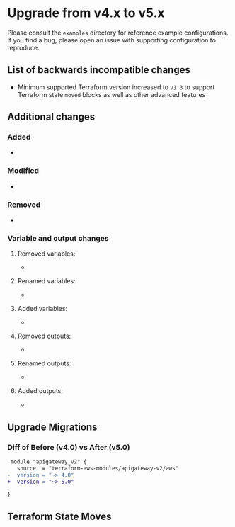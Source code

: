 # Upgrade from v4.x to v5.x

Please consult the `examples` directory for reference example configurations. If you find a bug, please open an issue with supporting configuration to reproduce.

## List of backwards incompatible changes

- Minimum supported Terraform version increased to `v1.3` to support Terraform state `moved` blocks as well as other advanced features

## Additional changes

### Added

   -

### Modified

   -

### Removed

   -

### Variable and output changes

1. Removed variables:

   -

2. Renamed variables:

   -

3. Added variables:

   -

4. Removed outputs:

   -

5. Renamed outputs:

   -

6. Added outputs:

   -

## Upgrade Migrations

### Diff of Before (v4.0) vs After (v5.0)

```diff
 module "apigateway_v2" {
   source  = "terraform-aws-modules/apigateway-v2/aws"
-  version = "~> 4.0"
+  version = "~> 5.0"

}
```

## Terraform State Moves
